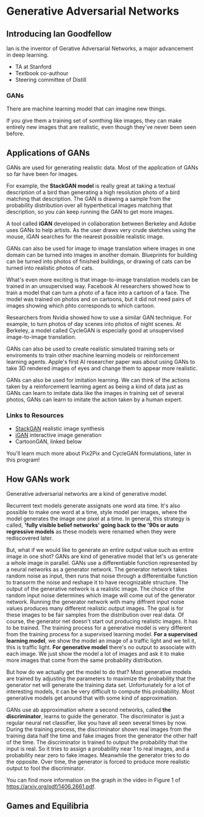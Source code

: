 # Generative Adversarial Networks



## Introducing Ian Goodfellow

Ian is the inventor of Gerative Adversarial Networks, a major advancement in deep learning. 

* TA at Stanford
* Textbook co-authour
* Steering committee of Distill

### GANs

There are machine learning model that can imagine new things. 

If you give them a training set of somthing like images, they can make entirely new images that are realistic, even though they've never been seen before. 




## Applications of GANs

GANs are used for generating realistic data. Most of the application of GANs so far have been for images. 

For example, the __StackGAN model__ is really great at taking a textual description of a bird than generating a high resolution photo of a bird matching that description.  The GAN is drawing a sample from the probability distribution over all hyperthetical images matching that description, so you can keep running the GAN to get more images. 

A tool called __iGAN__ developed in collaboration between Berkeley and Adobe uses GANs to help artists. As the user draws very crude sketches using the mouse, iGAN searches for the nearest possible realistic image. 

GANs can also be used for image to image translation where images in one domain can be turned into images in another domain. Blueprints for building can be turned  into photos of finished buildings, or drawing of cats can be turned into realistic photos of cats. 

What's even more exciting is that image-to-image translation models can be trained in an unsupervised way. Facebook AI researchers showed how to train a model that can turn a photo of a face into a cartoon of a face. The model was trained on photos and on cartoons, but it did not need pairs of images showing which phto corresponds to which cartoon. 

Researchers from Nvidia showed how to use a similar GAN technique. For example, to turn photos of day scenes into photos of night scenes. At Berkeley, a model called CycleGAN is especially good at unsupervised image-to-image translation. 

GANs can also be used to create realistic simulated training sets or enviroments to train other machine learning models or reinforcement learning agents. 
Apple's first AI researcher paper was about using GANs to take 3D rendered images of eyes and change them to appear more realistic. 


GANs can also be used for imitation learning. We can think of the actions taken by a reinforcement learning agent as being a kind of data just as GANs can learn to imitate data like the images in training set of several photos, GANs can learn to imitate the action taken by a human expert. 


### Links to Resources

* [StackGAN](https://arxiv.org/abs/1612.03242) realistic image synthesis
* [iGAN](https://github.com/junyanz/iGAN) interactive image generation
* CartoonGAN, linked below

You'll learn much more about Pix2Pix and CycleGAN formulations, later in this program!





## How GANs work


Generative adversarial networks are a kind of generative model. 

Recurrent text models generate assignats one word ata time. It's also possible to make one word at a time, style model per images, where the model generates the image one pixel at a time. In general, this strategy is called, __'fully visible belief networks' going back to the '90s or auto regressive models__ as these models were renamed when they were rediscovered later. 

But, what if we would like to generate an entire output value such as entire image in one shot? GANs are kind of generative model that let's us generate a whole image in parallel. GANs use a differentiable function represented by a neural networks as a generator network. The generator network takes random noise as input, then runs that noise through a differentialbe function to transorm the noise and reshape it to have recognizable structure. The output of the generative network is a realistic image. The choice of the random input noise determines which image will come out of the generator network. Running the generator network with many diffrent input noise values produces many different realistic output images. The goal is for these images to be fair samples from the distribution over real data. Of course, the generator net doesn't start out producing realistic images. It has to be trained. The training process for a generative model is very different from the training process for a supervised learning model. __For a supervised learning model__, we show the model an image of a traffic light and we tell it, this is traffic light. __For generative model__ there's no output to associate with each image. We just show the model a lot of images and ask it to make more images that come from the same probability distribution.

But how do we actually get the model to do that? 
Most generative models are trained by adjusting the parameters to maximize the probability that the generator net will generate the training data set. 
Unfortunately for a lot of interesting models, it can be very difficult to compute this probability. Most generative models get around that with some kind of approximation. 

GANs use ab approximation where a second networks, called __the discriminator__, learns to guide the generator. The discriminator is just a regular neural net classifier, like you have all seen several times by now. During the training process, the discriminator shown real images from the training data half the time and fake images from the generator the other half of the time. The discriminator is trained to output the probability that the input is real. So it tries to assign a probability near 1 to real images, and a probability near zero to fake images. Meanwhile the generator tries to do the opposite. 
Over time, the generator is forced to produce more realistic output to fool the discriminator. 




You can find more information on the graph in the video in Figure 1 of https://arxiv.org/pdf/1406.2661.pdf.



## Games and Equilibria














